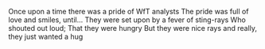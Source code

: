 Once upon a time there was a pride of WfT analysts
The pride was full of love and smiles, until...
They were set upon by a fever of sting-rays
Who shouted out loud;
That they were hungry
But they were nice rays and really, they just wanted a hug